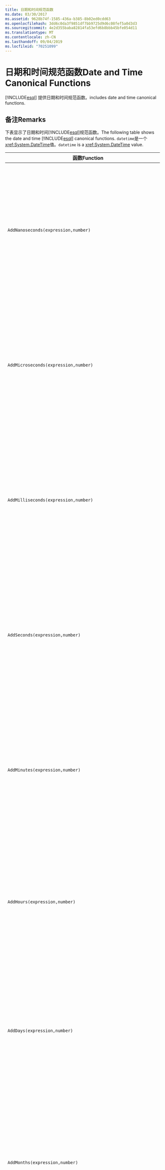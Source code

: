 ```yaml
---
title: 日期和时间规范函数
ms.date: 03/30/2017
ms.assetid: 9628b74f-1585-436a-b385-8b02ed0cdd63
ms.openlocfilehash: 3dd6c0da3f9851df7bb9725d9d6c08fef5a0d3d3
ms.sourcegitcommit: 4e2d355baba82814fa53efd6b8bbb45bfe054d11
ms.translationtype: MT
ms.contentlocale: zh-CN
ms.lasthandoff: 09/04/2019
ms.locfileid: "70251099"
---
```

# <a name="date-and-time-canonical-functions"></a><span data-ttu-id="a3cb6-102">日期和时间规范函数</span><span class="sxs-lookup"><span data-stu-id="a3cb6-102">Date and Time Canonical Functions</span></span>
[!INCLUDE[esql](../../../../../../includes/esql-md.md)] <span data-ttu-id="a3cb6-103">提供日期和时间规范函数。</span><span class="sxs-lookup"><span data-stu-id="a3cb6-103">includes date and time canonical functions.</span></span>  
  
## <a name="remarks"></a><span data-ttu-id="a3cb6-104">备注</span><span class="sxs-lookup"><span data-stu-id="a3cb6-104">Remarks</span></span>  
 <span data-ttu-id="a3cb6-105">下表显示了日期和时间[!INCLUDE[esql](../../../../../../includes/esql-md.md)]规范函数。</span><span class="sxs-lookup"><span data-stu-id="a3cb6-105">The following table shows the date and time [!INCLUDE[esql](../../../../../../includes/esql-md.md)] canonical functions.</span></span> <span data-ttu-id="a3cb6-106">`datetime`是一个<xref:System.DateTime>值。</span><span class="sxs-lookup"><span data-stu-id="a3cb6-106">`datetime` is a <xref:System.DateTime> value.</span></span>  
  
|<span data-ttu-id="a3cb6-107">函数</span><span class="sxs-lookup"><span data-stu-id="a3cb6-107">Function</span></span>|<span data-ttu-id="a3cb6-108">描述</span><span class="sxs-lookup"><span data-stu-id="a3cb6-108">Description</span></span>|  
|--------------|-----------------|  
|`AddNanoseconds(expression,number)`|<span data-ttu-id="a3cb6-109">将指定的毫微秒 `number` 添加到 `expression`。</span><span class="sxs-lookup"><span data-stu-id="a3cb6-109">Adds the specified `number` of nanoseconds to the `expression`.</span></span><br /><br /> <span data-ttu-id="a3cb6-110">**参数**</span><span class="sxs-lookup"><span data-stu-id="a3cb6-110">**Arguments**</span></span><br /><br /> <span data-ttu-id="a3cb6-111">`expression`：`DateTime`、`DateTimeOffset` 或 `Time`。</span><span class="sxs-lookup"><span data-stu-id="a3cb6-111">`expression`: `DateTime`, `DateTimeOffset`, or `Time`.</span></span><br /><br /> <span data-ttu-id="a3cb6-112">`number`: `Int32`。</span><span class="sxs-lookup"><span data-stu-id="a3cb6-112">`number`: `Int32`.</span></span><br /><br /> <span data-ttu-id="a3cb6-113">**返回值**</span><span class="sxs-lookup"><span data-stu-id="a3cb6-113">**Return Value**</span></span><br /><br /> <span data-ttu-id="a3cb6-114">`expression` 的类型。</span><span class="sxs-lookup"><span data-stu-id="a3cb6-114">The type of `expression`.</span></span>|  
|`AddMicroseconds(expression,number)`|<span data-ttu-id="a3cb6-115">将指定的微秒 `number` 添加到 `expression`。</span><span class="sxs-lookup"><span data-stu-id="a3cb6-115">Adds the specified `number` of microseconds to the `expression`.</span></span><br /><br /> <span data-ttu-id="a3cb6-116">**参数**</span><span class="sxs-lookup"><span data-stu-id="a3cb6-116">**Arguments**</span></span><br /><br /> <span data-ttu-id="a3cb6-117">`expression`：`DateTime`、`DateTimeOffset` 或 `Time`。</span><span class="sxs-lookup"><span data-stu-id="a3cb6-117">`expression`: `DateTime`, `DateTimeOffset`, or `Time`.</span></span><br /><br /> <span data-ttu-id="a3cb6-118">`number`: `Int32`。</span><span class="sxs-lookup"><span data-stu-id="a3cb6-118">`number`: `Int32`.</span></span><br /><br /> <span data-ttu-id="a3cb6-119">**返回值**</span><span class="sxs-lookup"><span data-stu-id="a3cb6-119">**Return Value**</span></span><br /><br /> <span data-ttu-id="a3cb6-120">`expression` 的类型。</span><span class="sxs-lookup"><span data-stu-id="a3cb6-120">The type of `expression`.</span></span>|  
|`AddMilliseconds(expression,number)`|<span data-ttu-id="a3cb6-121">将指定的毫秒 `number` 添加到 `expression`。</span><span class="sxs-lookup"><span data-stu-id="a3cb6-121">Adds the specified `number` of milliseconds to the `expression`.</span></span><br /><br /> <span data-ttu-id="a3cb6-122">**参数**</span><span class="sxs-lookup"><span data-stu-id="a3cb6-122">**Arguments**</span></span><br /><br /> <span data-ttu-id="a3cb6-123">`expression`：`DateTime`、`DateTimeOffset` 或 `Time`。</span><span class="sxs-lookup"><span data-stu-id="a3cb6-123">`expression`: `DateTime`, `DateTimeOffset`, or `Time`.</span></span><br /><br /> <span data-ttu-id="a3cb6-124">`number`: `Int32`。</span><span class="sxs-lookup"><span data-stu-id="a3cb6-124">`number`: `Int32`.</span></span><br /><br /> <span data-ttu-id="a3cb6-125">**返回值**</span><span class="sxs-lookup"><span data-stu-id="a3cb6-125">**Return Value**</span></span><br /><br /> <span data-ttu-id="a3cb6-126">`expression` 的类型。</span><span class="sxs-lookup"><span data-stu-id="a3cb6-126">The type of `expression`.</span></span>|  
|`AddSeconds(expression,number)`|<span data-ttu-id="a3cb6-127">将指定的秒 `number` 添加到 `expression`。</span><span class="sxs-lookup"><span data-stu-id="a3cb6-127">Adds the specified `number` of seconds to the `expression`.</span></span><br /><br /> <span data-ttu-id="a3cb6-128">**参数**</span><span class="sxs-lookup"><span data-stu-id="a3cb6-128">**Arguments**</span></span><br /><br /> <span data-ttu-id="a3cb6-129">`expression`：`DateTime`、`DateTimeOffset` 或 `Time`。</span><span class="sxs-lookup"><span data-stu-id="a3cb6-129">`expression`: `DateTime`, `DateTimeOffset`, or `Time`.</span></span><br /><br /> <span data-ttu-id="a3cb6-130">`number`: `Int32`。</span><span class="sxs-lookup"><span data-stu-id="a3cb6-130">`number`: `Int32`.</span></span><br /><br /> <span data-ttu-id="a3cb6-131">**返回值**</span><span class="sxs-lookup"><span data-stu-id="a3cb6-131">**Return Value**</span></span><br /><br /> <span data-ttu-id="a3cb6-132">`expression` 的类型。</span><span class="sxs-lookup"><span data-stu-id="a3cb6-132">The type of `expression`.</span></span>|  
|`AddMinutes(expression,number)`|<span data-ttu-id="a3cb6-133">将指定的分钟 `number` 添加到 `expression`。</span><span class="sxs-lookup"><span data-stu-id="a3cb6-133">Adds the specified `number` of minutes to the `expression`.</span></span><br /><br /> <span data-ttu-id="a3cb6-134">**参数**</span><span class="sxs-lookup"><span data-stu-id="a3cb6-134">**Arguments**</span></span><br /><br /> <span data-ttu-id="a3cb6-135">`expression`：`DateTime`、`DateTimeOffset` 或 `Time`。</span><span class="sxs-lookup"><span data-stu-id="a3cb6-135">`expression`: `DateTime`, `DateTimeOffset`, or `Time`.</span></span><br /><br /> <span data-ttu-id="a3cb6-136">`number`: `Int32`。</span><span class="sxs-lookup"><span data-stu-id="a3cb6-136">`number`: `Int32`.</span></span><br /><br /> <span data-ttu-id="a3cb6-137">**返回值**</span><span class="sxs-lookup"><span data-stu-id="a3cb6-137">**Return Value**</span></span><br /><br /> <span data-ttu-id="a3cb6-138">`expression` 的类型。</span><span class="sxs-lookup"><span data-stu-id="a3cb6-138">The type of `expression`.</span></span>|  
|`AddHours(expression,number)`|<span data-ttu-id="a3cb6-139">将指定的小时 `number` 添加到 `expression`。</span><span class="sxs-lookup"><span data-stu-id="a3cb6-139">Adds the specified `number` of hours to the `expression`.</span></span><br /><br /> <span data-ttu-id="a3cb6-140">**参数**</span><span class="sxs-lookup"><span data-stu-id="a3cb6-140">**Arguments**</span></span><br /><br /> <span data-ttu-id="a3cb6-141">`expression`：`DateTime`、`DateTimeOffset` 或 `Time`。</span><span class="sxs-lookup"><span data-stu-id="a3cb6-141">`expression`: `DateTime`, `DateTimeOffset`, or `Time`.</span></span><br /><br /> <span data-ttu-id="a3cb6-142">`number`: `Int32`。</span><span class="sxs-lookup"><span data-stu-id="a3cb6-142">`number`: `Int32`.</span></span><br /><br /> <span data-ttu-id="a3cb6-143">**返回值**</span><span class="sxs-lookup"><span data-stu-id="a3cb6-143">**Return Value**</span></span><br /><br /> <span data-ttu-id="a3cb6-144">`expression` 的类型。</span><span class="sxs-lookup"><span data-stu-id="a3cb6-144">The type of `expression`.</span></span>|  
|`AddDays(expression,number)`|<span data-ttu-id="a3cb6-145">将指定的天 `number` 添加到 `expression`。</span><span class="sxs-lookup"><span data-stu-id="a3cb6-145">Adds the specified `number` of days to the `expression`.</span></span><br /><br /> <span data-ttu-id="a3cb6-146">**参数**</span><span class="sxs-lookup"><span data-stu-id="a3cb6-146">**Arguments**</span></span><br /><br /> <span data-ttu-id="a3cb6-147">`expression`：`DateTime` 或 `DateTimeOffset`。</span><span class="sxs-lookup"><span data-stu-id="a3cb6-147">`expression`: `DateTime` or `DateTimeOffset`.</span></span><br /><br /> <span data-ttu-id="a3cb6-148">`number`: `Int32`。</span><span class="sxs-lookup"><span data-stu-id="a3cb6-148">`number`: `Int32`.</span></span><br /><br /> <span data-ttu-id="a3cb6-149">**返回值**</span><span class="sxs-lookup"><span data-stu-id="a3cb6-149">**Return Value**</span></span><br /><br /> <span data-ttu-id="a3cb6-150">`expression` 的类型。</span><span class="sxs-lookup"><span data-stu-id="a3cb6-150">The type of `expression`.</span></span>|  
|`AddMonths(expression,number)`|<span data-ttu-id="a3cb6-151">将指定的月份 `number` 添加到 `expression`。</span><span class="sxs-lookup"><span data-stu-id="a3cb6-151">Adds the specified `number` of months to the `expression`.</span></span><br /><br /> <span data-ttu-id="a3cb6-152">**参数**</span><span class="sxs-lookup"><span data-stu-id="a3cb6-152">**Arguments**</span></span><br /><br /> <span data-ttu-id="a3cb6-153">`expression`：`DateTime` 或 `DateTimeOffset`。</span><span class="sxs-lookup"><span data-stu-id="a3cb6-153">`expression`: `DateTime` or `DateTimeOffset`.</span></span><br /><br /> <span data-ttu-id="a3cb6-154">`number`: `Int32`。</span><span class="sxs-lookup"><span data-stu-id="a3cb6-154">`number`: `Int32`.</span></span><br /><br /> <span data-ttu-id="a3cb6-155">**返回值**</span><span class="sxs-lookup"><span data-stu-id="a3cb6-155">**Return Value**</span></span><br /><br /> <span data-ttu-id="a3cb6-156">`expression` 的类型。</span><span class="sxs-lookup"><span data-stu-id="a3cb6-156">The type of `expression`.</span></span>|  
|`AddYears(expression,number)`|<span data-ttu-id="a3cb6-157">将指定的年份 `number` 添加到 `expression`。</span><span class="sxs-lookup"><span data-stu-id="a3cb6-157">Adds the specified `number` of years to the `expression`.</span></span><br /><br /> <span data-ttu-id="a3cb6-158">**参数**</span><span class="sxs-lookup"><span data-stu-id="a3cb6-158">**Arguments**</span></span><br /><br /> <span data-ttu-id="a3cb6-159">`expression`：`DateTime` 或 `DateTimeOffset`。</span><span class="sxs-lookup"><span data-stu-id="a3cb6-159">`expression`: `DateTime` or `DateTimeOffset`.</span></span><br /><br /> <span data-ttu-id="a3cb6-160">`number`: `Int32`。</span><span class="sxs-lookup"><span data-stu-id="a3cb6-160">`number`: `Int32`.</span></span><br /><br /> <span data-ttu-id="a3cb6-161">**返回值**</span><span class="sxs-lookup"><span data-stu-id="a3cb6-161">**Return Value**</span></span><br /><br /> <span data-ttu-id="a3cb6-162">`expression` 的类型。</span><span class="sxs-lookup"><span data-stu-id="a3cb6-162">The type of `expression`.</span></span>|  
|`CreateDateTime(year,month,day,hour,minute,second)`|<span data-ttu-id="a3cb6-163">返回一个新的 `DateTime` 值作为服务器在自己的时区中的当前日期和时间。</span><span class="sxs-lookup"><span data-stu-id="a3cb6-163">Returns a new `DateTime` value as the current date and time of the server in the server's time zone.</span></span><br /><br /> <span data-ttu-id="a3cb6-164">**参数**</span><span class="sxs-lookup"><span data-stu-id="a3cb6-164">**Arguments**</span></span><br /><br /> <span data-ttu-id="a3cb6-165">`year`、`month`、`day`、`hour`、`minute`：`Int16` 和 `Int32`。</span><span class="sxs-lookup"><span data-stu-id="a3cb6-165">`year`, `month`, `day`, `hour`, `minute`: `Int16` and `Int32`.</span></span><br /><br /> <span data-ttu-id="a3cb6-166">`second`: `Double`。</span><span class="sxs-lookup"><span data-stu-id="a3cb6-166">`second`: `Double`.</span></span><br /><br /> <span data-ttu-id="a3cb6-167">**返回值**</span><span class="sxs-lookup"><span data-stu-id="a3cb6-167">**Return Value**</span></span><br /><br /> <span data-ttu-id="a3cb6-168">`DateTime`。</span><span class="sxs-lookup"><span data-stu-id="a3cb6-168">A `DateTime`.</span></span>|  
|`CreateDateTimeOffset(year,month,day,hour,minute,second,tzoffset)`|<span data-ttu-id="a3cb6-169">返回一个新的 `DateTimeOffset` 值作为服务器相对于协调世界时 (UTC) 的当前日期和时间。</span><span class="sxs-lookup"><span data-stu-id="a3cb6-169">Returns a new `DateTimeOffset` value as the current date and time of the server relative to the Coordinated Universal Time (UTC).</span></span><br /><br /> <span data-ttu-id="a3cb6-170">**参数**</span><span class="sxs-lookup"><span data-stu-id="a3cb6-170">**Arguments**</span></span><br /><br /> <span data-ttu-id="a3cb6-171">`year`, `month`, `day`, `hour`, `minute`, `tzoffset`: `Int32`.</span><span class="sxs-lookup"><span data-stu-id="a3cb6-171">`year`, `month`, `day`, `hour`, `minute`, `tzoffset`: `Int32`.</span></span><br /><br /> <span data-ttu-id="a3cb6-172">`second`: `Double`。</span><span class="sxs-lookup"><span data-stu-id="a3cb6-172">`second`: `Double`.</span></span><br /><br /> <span data-ttu-id="a3cb6-173">**返回值**</span><span class="sxs-lookup"><span data-stu-id="a3cb6-173">**Return Value**</span></span><br /><br /> <span data-ttu-id="a3cb6-174">`DateTimeOffset`。</span><span class="sxs-lookup"><span data-stu-id="a3cb6-174">A `DateTimeOffset`.</span></span>|  
|`CreateTime(hour,minute,second)`|<span data-ttu-id="a3cb6-175">返回一个新的 `Time` 值作为当前时间。</span><span class="sxs-lookup"><span data-stu-id="a3cb6-175">Returns a new `Time` value as the current time.</span></span><br /><br /> <span data-ttu-id="a3cb6-176">**参数**</span><span class="sxs-lookup"><span data-stu-id="a3cb6-176">**Arguments**</span></span><br /><br /> <span data-ttu-id="a3cb6-177">`hour` 和 `minute`：`Int32`。</span><span class="sxs-lookup"><span data-stu-id="a3cb6-177">`hour` and `minute`: `Int32`.</span></span><br /><br /> <span data-ttu-id="a3cb6-178">`second`: `Double`。</span><span class="sxs-lookup"><span data-stu-id="a3cb6-178">`second`: `Double`.</span></span><br /><br /> <span data-ttu-id="a3cb6-179">**返回值**</span><span class="sxs-lookup"><span data-stu-id="a3cb6-179">**Return Value**</span></span><br /><br /> <span data-ttu-id="a3cb6-180">`Time`。</span><span class="sxs-lookup"><span data-stu-id="a3cb6-180">A `Time`.</span></span>|  
|`CurrentDateTime()`|<span data-ttu-id="a3cb6-181">返回一个 `DateTime` 值作为服务器所在时区中的当前日期和时间。</span><span class="sxs-lookup"><span data-stu-id="a3cb6-181">Returns a `DateTime` value as the current date and time of the server in the server's time zone.</span></span><br /><br /> <span data-ttu-id="a3cb6-182">**返回值**</span><span class="sxs-lookup"><span data-stu-id="a3cb6-182">**Return Value**</span></span><br /><br /> <span data-ttu-id="a3cb6-183">`DateTime`。</span><span class="sxs-lookup"><span data-stu-id="a3cb6-183">A `DateTime`.</span></span>|  
|`CurrentDateTimeOffset()`|<span data-ttu-id="a3cb6-184">将当前日期、时间和偏移量作为 `DateTimeOffset` 返回。</span><span class="sxs-lookup"><span data-stu-id="a3cb6-184">Returns the current date, time and offset as a `DateTimeOffset`.</span></span><br /><br /> <span data-ttu-id="a3cb6-185">**返回值**</span><span class="sxs-lookup"><span data-stu-id="a3cb6-185">**Return Value**</span></span><br /><br /> <span data-ttu-id="a3cb6-186">`DateTimeOffset`。</span><span class="sxs-lookup"><span data-stu-id="a3cb6-186">A `DateTimeOffset`.</span></span>|  
|`CurrentUtcDateTime()`|<span data-ttu-id="a3cb6-187">返回一个 <xref:System.DateTime> 值，该值作为服务器在 UTS 时区中的当前日期和时间。</span><span class="sxs-lookup"><span data-stu-id="a3cb6-187">Returns a <xref:System.DateTime> value as the current date and time of the server in the UTS time zone.</span></span><br /><br /> <span data-ttu-id="a3cb6-188">**返回值**</span><span class="sxs-lookup"><span data-stu-id="a3cb6-188">**Return Value**</span></span><br /><br /> <span data-ttu-id="a3cb6-189">`DateTime`。</span><span class="sxs-lookup"><span data-stu-id="a3cb6-189">A `DateTime`.</span></span>|  
|`Day(expression)`|<span data-ttu-id="a3cb6-190">将 `expression` 的日部分作为一个介于 1 到 31 之间的 `Int32` 返回。</span><span class="sxs-lookup"><span data-stu-id="a3cb6-190">Returns the day portion of `expression` as an `Int32` between 1 and 31.</span></span><br /><br /> <span data-ttu-id="a3cb6-191">**参数**</span><span class="sxs-lookup"><span data-stu-id="a3cb6-191">**Arguments**</span></span><br /><br /> <span data-ttu-id="a3cb6-192">`DateTime` 和 `DateTimeOffset`。</span><span class="sxs-lookup"><span data-stu-id="a3cb6-192">A `DateTime` and `DateTimeOffset`.</span></span><br /><br /> <span data-ttu-id="a3cb6-193">**返回值**</span><span class="sxs-lookup"><span data-stu-id="a3cb6-193">**Return Value**</span></span><br /><br /> <span data-ttu-id="a3cb6-194">一个 `Int32`。</span><span class="sxs-lookup"><span data-stu-id="a3cb6-194">An `Int32`.</span></span><br /><br /> <span data-ttu-id="a3cb6-195">**示例**</span><span class="sxs-lookup"><span data-stu-id="a3cb6-195">**Example**</span></span><br /><br /> `-- The following example returns 12.`<br /><br /> `Day(cast('03/12/1998' as DateTime))`|  
|`DayOfYear(expression)`|<span data-ttu-id="a3cb6-196">将 `expression` 的日部分作为一个介于 1 到 366 之间的 `Int32` 返回，对于闰年的最后一天将返回 366。</span><span class="sxs-lookup"><span data-stu-id="a3cb6-196">Returns the day portion of `expression` as an `Int32` between 1 and 366, where 366 is returned for the last day of a leap year.</span></span><br /><br /> <span data-ttu-id="a3cb6-197">**参数**</span><span class="sxs-lookup"><span data-stu-id="a3cb6-197">**Arguments**</span></span><br /><br /> <span data-ttu-id="a3cb6-198">`DateTime` 或 `DateTimeOffset`。</span><span class="sxs-lookup"><span data-stu-id="a3cb6-198">A `DateTime` or `DateTimeOffset`.</span></span><br /><br /> <span data-ttu-id="a3cb6-199">**返回值**</span><span class="sxs-lookup"><span data-stu-id="a3cb6-199">**Return Value**</span></span><br /><br /> <span data-ttu-id="a3cb6-200">一个 `Int32`。</span><span class="sxs-lookup"><span data-stu-id="a3cb6-200">An `Int32`.</span></span>|  
|`DiffNanoseconds(startExpression,endExpression)`|<span data-ttu-id="a3cb6-201">返回 `startExpression` 和 `endExpression` 之间的差（毫微秒）。</span><span class="sxs-lookup"><span data-stu-id="a3cb6-201">Returns the difference, in nanoseconds, between `startExpression` and `endExpression`.</span></span><br /><br /> <span data-ttu-id="a3cb6-202">**参数**</span><span class="sxs-lookup"><span data-stu-id="a3cb6-202">**Arguments**</span></span><br /><br /> <span data-ttu-id="a3cb6-203">`startExpression`、`endExpression`：`DateTime`、`DateTimeOffset` 或 `Time`。</span><span class="sxs-lookup"><span data-stu-id="a3cb6-203">`startExpression`, `endExpression`: `DateTime`, `DateTimeOffset`, or `Time`.</span></span> <span data-ttu-id="a3cb6-204">**注意：** `startExpression` 和`endExpression`的类型必须相同。</span><span class="sxs-lookup"><span data-stu-id="a3cb6-204">**Note:**  `startExpression` and `endExpression` must be of the same type.</span></span> <br /><br /> <span data-ttu-id="a3cb6-205">**返回值**</span><span class="sxs-lookup"><span data-stu-id="a3cb6-205">**Return Value**</span></span><br /><br /> <span data-ttu-id="a3cb6-206">一个 `Int32`。</span><span class="sxs-lookup"><span data-stu-id="a3cb6-206">An `Int32`.</span></span>|  
|`DiffMilliseconds(startExpression,endExpression)`|<span data-ttu-id="a3cb6-207">返回 `startExpression` 和 `endExpression` 之间的差（毫秒）。</span><span class="sxs-lookup"><span data-stu-id="a3cb6-207">Returns the difference, in milliseconds, between `startExpression` and `endExpression`.</span></span><br /><br /> <span data-ttu-id="a3cb6-208">**参数**</span><span class="sxs-lookup"><span data-stu-id="a3cb6-208">**Arguments**</span></span><br /><br /> <span data-ttu-id="a3cb6-209">`startExpression`、`endExpression`：`DateTime`、`DateTimeOffset` 或 `Time`。</span><span class="sxs-lookup"><span data-stu-id="a3cb6-209">`startExpression`, `endExpression`: `DateTime`, `DateTimeOffset`, or `Time`.</span></span> <span data-ttu-id="a3cb6-210">**注意：** `startExpression` 和`endExpression`的类型必须相同。</span><span class="sxs-lookup"><span data-stu-id="a3cb6-210">**Note:**  `startExpression` and `endExpression` must be of the same type.</span></span> <br /><br /> <span data-ttu-id="a3cb6-211">**返回值**</span><span class="sxs-lookup"><span data-stu-id="a3cb6-211">**Return Value**</span></span><br /><br /> <span data-ttu-id="a3cb6-212">一个 `Int32`。</span><span class="sxs-lookup"><span data-stu-id="a3cb6-212">An `Int32`.</span></span>|  
|`DiffMicroseconds(startExpression,endExpression)`|<span data-ttu-id="a3cb6-213">返回 `startExpression` 和 `endExpression` 之间的差（微秒）。</span><span class="sxs-lookup"><span data-stu-id="a3cb6-213">Returns the difference, in microseconds, between `startExpression` and `endExpression`.</span></span><br /><br /> <span data-ttu-id="a3cb6-214">**参数**</span><span class="sxs-lookup"><span data-stu-id="a3cb6-214">**Arguments**</span></span><br /><br /> <span data-ttu-id="a3cb6-215">`startExpression`、`endExpression`：`DateTime`、`DateTimeOffset` 或 `Time`。</span><span class="sxs-lookup"><span data-stu-id="a3cb6-215">`startExpression`, `endExpression`: `DateTime`, `DateTimeOffset`, or `Time`.</span></span> <span data-ttu-id="a3cb6-216">**注意：** `startExpression` 和`endExpression`的类型必须相同。</span><span class="sxs-lookup"><span data-stu-id="a3cb6-216">**Note:**  `startExpression` and `endExpression` must be of the same type.</span></span> <br /><br /> <span data-ttu-id="a3cb6-217">**返回值**</span><span class="sxs-lookup"><span data-stu-id="a3cb6-217">**Return Value**</span></span><br /><br /> <span data-ttu-id="a3cb6-218">一个 `Int32`。</span><span class="sxs-lookup"><span data-stu-id="a3cb6-218">An `Int32`.</span></span>|  
|`DiffSeconds(startExpression,endExpression)`|<span data-ttu-id="a3cb6-219">返回 `startExpression` 和 `endExpression` 之间的差（秒）。</span><span class="sxs-lookup"><span data-stu-id="a3cb6-219">Returns the difference, in seconds, between `startExpression` and `endExpression`.</span></span><br /><br /> <span data-ttu-id="a3cb6-220">**参数**</span><span class="sxs-lookup"><span data-stu-id="a3cb6-220">**Arguments**</span></span><br /><br /> <span data-ttu-id="a3cb6-221">`startExpression`、`endExpression`：`DateTime`、`DateTimeOffset` 或 `Time`。</span><span class="sxs-lookup"><span data-stu-id="a3cb6-221">`startExpression`, `endExpression`: `DateTime`, `DateTimeOffset`, or `Time`.</span></span> <span data-ttu-id="a3cb6-222">**注意：** `startExpression` 和`endExpression`的类型必须相同。</span><span class="sxs-lookup"><span data-stu-id="a3cb6-222">**Note:**  `startExpression` and `endExpression` must be of the same type.</span></span> <br /><br /> <span data-ttu-id="a3cb6-223">**返回值**</span><span class="sxs-lookup"><span data-stu-id="a3cb6-223">**Return Value**</span></span><br /><br /> <span data-ttu-id="a3cb6-224">一个 `Int32`。</span><span class="sxs-lookup"><span data-stu-id="a3cb6-224">An `Int32`.</span></span>|  
|`DiffMinutes(startExpression,endExpression)`|<span data-ttu-id="a3cb6-225">返回 `startExpression` 和 `endExpression` 之间的差（分钟）。</span><span class="sxs-lookup"><span data-stu-id="a3cb6-225">Returns the difference, in minutes, between `startExpression` and `endExpression`.</span></span><br /><br /> <span data-ttu-id="a3cb6-226">**参数**</span><span class="sxs-lookup"><span data-stu-id="a3cb6-226">**Arguments**</span></span><br /><br /> <span data-ttu-id="a3cb6-227">`startExpression`、`endExpression`：`DateTime`、`DateTimeOffset` 或 `Time`。</span><span class="sxs-lookup"><span data-stu-id="a3cb6-227">`startExpression`, `endExpression`: `DateTime`, `DateTimeOffset`, or `Time`.</span></span> <span data-ttu-id="a3cb6-228">**注意：** `startExpression` 和`endExpression`的类型必须相同。</span><span class="sxs-lookup"><span data-stu-id="a3cb6-228">**Note:**  `startExpression` and `endExpression` must be of the same type.</span></span> <br /><br /> <span data-ttu-id="a3cb6-229">**返回值**</span><span class="sxs-lookup"><span data-stu-id="a3cb6-229">**Return Value**</span></span><br /><br /> <span data-ttu-id="a3cb6-230">一个 `Int32`。</span><span class="sxs-lookup"><span data-stu-id="a3cb6-230">An `Int32`.</span></span>|  
|`DiffHours(startExpression,endExpression)`|<span data-ttu-id="a3cb6-231">返回 `startExpression` 和 `endExpression` 之间的差（小时）。</span><span class="sxs-lookup"><span data-stu-id="a3cb6-231">Returns the difference, in hours, between `startExpression` and `endExpression`.</span></span><br /><br /> <span data-ttu-id="a3cb6-232">**参数**</span><span class="sxs-lookup"><span data-stu-id="a3cb6-232">**Arguments**</span></span><br /><br /> <span data-ttu-id="a3cb6-233">`startExpression`、`endExpression`：`DateTime`、`DateTimeOffset` 或 `Time`。</span><span class="sxs-lookup"><span data-stu-id="a3cb6-233">`startExpression`, `endExpression`: `DateTime`, `DateTimeOffset`, or `Time`.</span></span> <span data-ttu-id="a3cb6-234">**注意：** `startExpression` 和`endExpression`的类型必须相同。</span><span class="sxs-lookup"><span data-stu-id="a3cb6-234">**Note:**  `startExpression` and `endExpression` must be of the same type.</span></span> <br /><br /> <span data-ttu-id="a3cb6-235">**返回值**</span><span class="sxs-lookup"><span data-stu-id="a3cb6-235">**Return Value**</span></span><br /><br /> <span data-ttu-id="a3cb6-236">一个 `Int32`。</span><span class="sxs-lookup"><span data-stu-id="a3cb6-236">An `Int32`.</span></span>|  
|`DiffDays(startExpression,endExpression)`|<span data-ttu-id="a3cb6-237">返回 `startExpression` 和 `endExpression` 之间的差（天）。</span><span class="sxs-lookup"><span data-stu-id="a3cb6-237">Returns the difference, in days, between `startExpression` and `endExpression`.</span></span><br /><br /> <span data-ttu-id="a3cb6-238">**参数**</span><span class="sxs-lookup"><span data-stu-id="a3cb6-238">**Arguments**</span></span><br /><br /> <span data-ttu-id="a3cb6-239">`startExpression`、`endExpression`：`DateTime` 或 `DateTimeOffset`。</span><span class="sxs-lookup"><span data-stu-id="a3cb6-239">`startExpression`, `endExpression`: `DateTime` or `DateTimeOffset`.</span></span> <span data-ttu-id="a3cb6-240">**注意：** `startExpression` 和`endExpression`的类型必须相同。</span><span class="sxs-lookup"><span data-stu-id="a3cb6-240">**Note:**  `startExpression` and `endExpression` must be of the same type.</span></span> <br /><br /> <span data-ttu-id="a3cb6-241">**返回值**</span><span class="sxs-lookup"><span data-stu-id="a3cb6-241">**Return Value**</span></span><br /><br /> <span data-ttu-id="a3cb6-242">一个 `Int32`。</span><span class="sxs-lookup"><span data-stu-id="a3cb6-242">An `Int32`.</span></span>|  
|`DiffMonths(startExpression,endExpression)`|<span data-ttu-id="a3cb6-243">返回 `startExpression` 和 `endExpression` 之间的差（月）。</span><span class="sxs-lookup"><span data-stu-id="a3cb6-243">Returns the difference, in months, between `startExpression` and `endExpression`.</span></span><br /><br /> <span data-ttu-id="a3cb6-244">**参数**</span><span class="sxs-lookup"><span data-stu-id="a3cb6-244">**Arguments**</span></span><br /><br /> <span data-ttu-id="a3cb6-245">`startExpression`、`endExpression`：`DateTime` 或 `DateTimeOffset`。</span><span class="sxs-lookup"><span data-stu-id="a3cb6-245">`startExpression`, `endExpression`: `DateTime` or `DateTimeOffset`.</span></span> <span data-ttu-id="a3cb6-246">**注意：** `startExpression` 和`endExpression`的类型必须相同。</span><span class="sxs-lookup"><span data-stu-id="a3cb6-246">**Note:**  `startExpression` and `endExpression` must be of the same type.</span></span> <br /><br /> <span data-ttu-id="a3cb6-247">**返回值**</span><span class="sxs-lookup"><span data-stu-id="a3cb6-247">**Return Value**</span></span><br /><br /> <span data-ttu-id="a3cb6-248">一个 `Int32`。</span><span class="sxs-lookup"><span data-stu-id="a3cb6-248">An `Int32`.</span></span>|  
|`DiffYears(startExpression,endExpression)`|<span data-ttu-id="a3cb6-249">返回 `startExpression` 和 `endExpression` 之间的差（年）。</span><span class="sxs-lookup"><span data-stu-id="a3cb6-249">Returns the difference, in years, between `startExpression` and `endExpression`.</span></span><br /><br /> <span data-ttu-id="a3cb6-250">**参数**</span><span class="sxs-lookup"><span data-stu-id="a3cb6-250">**Arguments**</span></span><br /><br /> <span data-ttu-id="a3cb6-251">`startExpression`、`endExpression`：`DateTime` 或 `DateTimeOffset`。</span><span class="sxs-lookup"><span data-stu-id="a3cb6-251">`startExpression`, `endExpression`: `DateTime` or `DateTimeOffset`.</span></span> <span data-ttu-id="a3cb6-252">**注意：** `startExpression` 和`endExpression`的类型必须相同。</span><span class="sxs-lookup"><span data-stu-id="a3cb6-252">**Note:**  `startExpression` and `endExpression` must be of the same type.</span></span> <br /><br /> <span data-ttu-id="a3cb6-253">**返回值**</span><span class="sxs-lookup"><span data-stu-id="a3cb6-253">**Return Value**</span></span><br /><br /> <span data-ttu-id="a3cb6-254">一个 `Int32`。</span><span class="sxs-lookup"><span data-stu-id="a3cb6-254">An `Int32`.</span></span>|  
|`GetTotalOffsetMinutes(datetimeoffset)`|<span data-ttu-id="a3cb6-255">返回 `datetimeoffset` 相对于 GMT 偏移的分钟数。</span><span class="sxs-lookup"><span data-stu-id="a3cb6-255">Returns the number of minutes that the `datetimeoffset` is offset from GMT.</span></span> <span data-ttu-id="a3cb6-256">此值通常介于 +780 到 -780 之间（+ 或 - 13 小时）。</span><span class="sxs-lookup"><span data-stu-id="a3cb6-256">This is generally between +780 and -780 (+ or - 13 hrs).</span></span> <span data-ttu-id="a3cb6-257">**注意：** 只有 SQL Server 2008 支持此函数。</span><span class="sxs-lookup"><span data-stu-id="a3cb6-257">**Note:**  This function is supported in SQL Server 2008 only.</span></span> <br /><br /> <span data-ttu-id="a3cb6-258">**参数**</span><span class="sxs-lookup"><span data-stu-id="a3cb6-258">**Arguments**</span></span><br /><br /> <span data-ttu-id="a3cb6-259">`DateTimeOffset`。</span><span class="sxs-lookup"><span data-stu-id="a3cb6-259">A `DateTimeOffset`.</span></span><br /><br /> <span data-ttu-id="a3cb6-260">**返回值**</span><span class="sxs-lookup"><span data-stu-id="a3cb6-260">**Return Value**</span></span><br /><br /> <span data-ttu-id="a3cb6-261">一个 `Int32`。</span><span class="sxs-lookup"><span data-stu-id="a3cb6-261">An `Int32`.</span></span>|  
|`Hour(expression)`|<span data-ttu-id="a3cb6-262">将 `expression` 的小时部分作为一个介于 0 到 23 之间的 `Int32` 返回。</span><span class="sxs-lookup"><span data-stu-id="a3cb6-262">Returns the hour portion of `expression` as an `Int32` between 0 and 23.</span></span><br /><br /> <span data-ttu-id="a3cb6-263">**参数**</span><span class="sxs-lookup"><span data-stu-id="a3cb6-263">**Arguments**</span></span><br /><br /> <span data-ttu-id="a3cb6-264">`DateTime, Time` 和 `DateTimeOffset`。</span><span class="sxs-lookup"><span data-stu-id="a3cb6-264">A `DateTime, Time` and `DateTimeOffset`.</span></span><br /><br /> <span data-ttu-id="a3cb6-265">**示例**</span><span class="sxs-lookup"><span data-stu-id="a3cb6-265">**Example**</span></span><br /><br /> `-- The following example returns 22.`<br /><br /> `Hour(cast('22:35:5' as DateTime))`|  
|`Millisecond(expression)`|<span data-ttu-id="a3cb6-266">将 `expression` 的毫秒部分作为一个介于 0 到 999 之间的 `Int32` 返回。</span><span class="sxs-lookup"><span data-stu-id="a3cb6-266">Returns the milliseconds portion of `expression` as an `Int32` between 0 and 999.</span></span><br /><br /> <span data-ttu-id="a3cb6-267">**参数**</span><span class="sxs-lookup"><span data-stu-id="a3cb6-267">**Arguments**</span></span><br /><br /> <span data-ttu-id="a3cb6-268">`DateTime, Time` 和 `DateTimeOffset`。</span><span class="sxs-lookup"><span data-stu-id="a3cb6-268">A `DateTime, Time` and `DateTimeOffset`.</span></span><br /><br /> <span data-ttu-id="a3cb6-269">**返回值**</span><span class="sxs-lookup"><span data-stu-id="a3cb6-269">**Return Value**</span></span><br /><br /> <span data-ttu-id="a3cb6-270">一个 `Int32`。</span><span class="sxs-lookup"><span data-stu-id="a3cb6-270">An `Int32`.</span></span>|  
|`Minute(expression)`|<span data-ttu-id="a3cb6-271">将 `expression` 的分钟部分作为一个介于 0 到 59 之间的 `Int32` 返回。</span><span class="sxs-lookup"><span data-stu-id="a3cb6-271">Returns the minute portion of `expression` as an `Int32` between 0 and 59.</span></span><br /><br /> <span data-ttu-id="a3cb6-272">**参数**</span><span class="sxs-lookup"><span data-stu-id="a3cb6-272">**Arguments**</span></span><br /><br /> <span data-ttu-id="a3cb6-273">`DateTime, Time` 或 `DateTimeOffset`。</span><span class="sxs-lookup"><span data-stu-id="a3cb6-273">A `DateTime, Time` or `DateTimeOffset`.</span></span><br /><br /> <span data-ttu-id="a3cb6-274">**返回值**</span><span class="sxs-lookup"><span data-stu-id="a3cb6-274">**Return Value**</span></span><br /><br /> <span data-ttu-id="a3cb6-275">一个 `Int32`。</span><span class="sxs-lookup"><span data-stu-id="a3cb6-275">An `Int32`.</span></span><br /><br /> <span data-ttu-id="a3cb6-276">**示例**</span><span class="sxs-lookup"><span data-stu-id="a3cb6-276">**Example**</span></span><br /><br /> `-- The following example returns 35`<br /><br /> `Minute(cast('22:35:5' as DateTime))`|  
|`Month(expression)`|<span data-ttu-id="a3cb6-277">将 `expression` 的月份部分作为一个介于 1 到 12 之间的 `Int32` 返回。</span><span class="sxs-lookup"><span data-stu-id="a3cb6-277">Returns the month portion of `expression` as an `Int32` between 1 and 12.</span></span><br /><br /> <span data-ttu-id="a3cb6-278">**参数**</span><span class="sxs-lookup"><span data-stu-id="a3cb6-278">**Arguments**</span></span><br /><br /> <span data-ttu-id="a3cb6-279">`DateTime` 或 `DateTimeOffset`。</span><span class="sxs-lookup"><span data-stu-id="a3cb6-279">A `DateTime` or `DateTimeOffset`.</span></span><br /><br /> <span data-ttu-id="a3cb6-280">**返回值**</span><span class="sxs-lookup"><span data-stu-id="a3cb6-280">**Return Value**</span></span><br /><br /> <span data-ttu-id="a3cb6-281">一个 `Int32`。</span><span class="sxs-lookup"><span data-stu-id="a3cb6-281">An `Int32`.</span></span><br /><br /> <span data-ttu-id="a3cb6-282">**示例**</span><span class="sxs-lookup"><span data-stu-id="a3cb6-282">**Example**</span></span><br /><br /> `-- The following example returns 3.`<br /><br /> `Month(cast('03/12/1998' as DateTime))`|  
|`Second(expression)`|<span data-ttu-id="a3cb6-283">将 `expression` 的秒部分作为一个介于 0 到 59 之间的 `Int32` 返回。</span><span class="sxs-lookup"><span data-stu-id="a3cb6-283">Returns the seconds portion of `expression` as an `Int32` between 0 and 59.</span></span><br /><br /> <span data-ttu-id="a3cb6-284">**参数**</span><span class="sxs-lookup"><span data-stu-id="a3cb6-284">**Arguments**</span></span><br /><br /> <span data-ttu-id="a3cb6-285">`DateTime, Time` 和 `DateTimeOffset`。</span><span class="sxs-lookup"><span data-stu-id="a3cb6-285">A `DateTime, Time` and `DateTimeOffset`.</span></span><br /><br /> <span data-ttu-id="a3cb6-286">**返回值**</span><span class="sxs-lookup"><span data-stu-id="a3cb6-286">**Return Value**</span></span><br /><br /> <span data-ttu-id="a3cb6-287">一个 `Int32`。</span><span class="sxs-lookup"><span data-stu-id="a3cb6-287">An `Int32`.</span></span><br /><br /> <span data-ttu-id="a3cb6-288">**示例**</span><span class="sxs-lookup"><span data-stu-id="a3cb6-288">**Example**</span></span><br /><br /> `-- The following example returns 5`<br /><br /> `Second(cast('22:35:5' as DateTime))`|  
|`TruncateTime(expression)`|<span data-ttu-id="a3cb6-289">返回截断了时间值的 `expression`。</span><span class="sxs-lookup"><span data-stu-id="a3cb6-289">Returns the `expression`, with the time values truncated.</span></span><br /><br /> <span data-ttu-id="a3cb6-290">**参数**</span><span class="sxs-lookup"><span data-stu-id="a3cb6-290">**Arguments**</span></span><br /><br /> <span data-ttu-id="a3cb6-291">`DateTime` 或 `DateTimeOffset`。</span><span class="sxs-lookup"><span data-stu-id="a3cb6-291">A `DateTime` or `DateTimeOffset`.</span></span><br /><br /> <span data-ttu-id="a3cb6-292">**返回值**</span><span class="sxs-lookup"><span data-stu-id="a3cb6-292">**Return Value**</span></span><br /><br /> <span data-ttu-id="a3cb6-293">`expression` 的类型。</span><span class="sxs-lookup"><span data-stu-id="a3cb6-293">The type of `expression`.</span></span>|  
|`Year(expression)`|<span data-ttu-id="a3cb6-294">返回的年份部分`expression`。 `Int32` `YYYY`</span><span class="sxs-lookup"><span data-stu-id="a3cb6-294">Returns the year portion of `expression` as an `Int32` `YYYY`.</span></span><br /><br /> <span data-ttu-id="a3cb6-295">**参数**</span><span class="sxs-lookup"><span data-stu-id="a3cb6-295">**Arguments**</span></span><br /><br /> <span data-ttu-id="a3cb6-296">`DateTime` 和 `DateTimeOffset`。</span><span class="sxs-lookup"><span data-stu-id="a3cb6-296">A `DateTime` and `DateTimeOffset`.</span></span><br /><br /> <span data-ttu-id="a3cb6-297">**返回值**</span><span class="sxs-lookup"><span data-stu-id="a3cb6-297">**Return Value**</span></span><br /><br /> <span data-ttu-id="a3cb6-298">一个 `Int32`。</span><span class="sxs-lookup"><span data-stu-id="a3cb6-298">An `Int32`.</span></span><br /><br /> <span data-ttu-id="a3cb6-299">**示例**</span><span class="sxs-lookup"><span data-stu-id="a3cb6-299">**Example**</span></span><br /><br /> `-- The following example returns 1998.`<br /><br /> `Year(cast('03/12/1998' as DateTime))`|  
  
 <span data-ttu-id="a3cb6-300">如果提供 `null` 输入，则这些函数返回 `null`。</span><span class="sxs-lookup"><span data-stu-id="a3cb6-300">These functions will return `null` if given `null` input.</span></span>  
  
 <span data-ttu-id="a3cb6-301">Microsoft SQL 客户端托管提供程序中提供了等效功能。</span><span class="sxs-lookup"><span data-stu-id="a3cb6-301">Equivalent functionality is available in the Microsoft SQL Client Managed Provider.</span></span> <span data-ttu-id="a3cb6-302">有关详细信息，请参阅[SqlClient for 实体框架函数](../sqlclient-for-ef-functions.md)。</span><span class="sxs-lookup"><span data-stu-id="a3cb6-302">For more information, see [SqlClient for Entity Framework Functions](../sqlclient-for-ef-functions.md).</span></span>  
  
## <a name="see-also"></a><span data-ttu-id="a3cb6-303">请参阅</span><span class="sxs-lookup"><span data-stu-id="a3cb6-303">See also</span></span>

- [<span data-ttu-id="a3cb6-304">规范函数</span><span class="sxs-lookup"><span data-stu-id="a3cb6-304">Canonical Functions</span></span>](canonical-functions.md)
